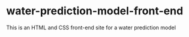 # water-prediction-model-front-end
This is an HTML and CSS front-end site for a water prediction model
